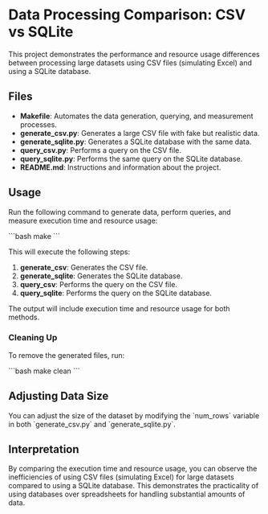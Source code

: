 # Data Processing Comparison: CSV vs SQLite

This project demonstrates the performance and resource usage differences between processing large datasets using CSV files (simulating Excel) and using a SQLite database.

## Files

- **Makefile**: Automates the data generation, querying, and measurement processes.
- **generate_csv.py**: Generates a large CSV file with fake but realistic data.
- **generate_sqlite.py**: Generates a SQLite database with the same data.
- **query_csv.py**: Performs a query on the CSV file.
- **query_sqlite.py**: Performs the same query on the SQLite database.
- **README.md**: Instructions and information about the project.

## Usage

Run the following command to generate data, perform queries, and measure execution time and resource usage:

\`\`\`bash
make
\`\`\`

This will execute the following steps:

1. **generate_csv**: Generates the CSV file.
2. **generate_sqlite**: Generates the SQLite database.
3. **query_csv**: Performs the query on the CSV file.
4. **query_sqlite**: Performs the query on the SQLite database.

The output will include execution time and resource usage for both methods.

### Cleaning Up

To remove the generated files, run:

\`\`\`bash
make clean
\`\`\`

## Adjusting Data Size

You can adjust the size of the dataset by modifying the \`num_rows\` variable in both \`generate_csv.py\` and \`generate_sqlite.py\`.

## Interpretation

By comparing the execution time and resource usage, you can observe the inefficiencies of using CSV files (simulating Excel) for large datasets compared to using a SQLite database. This demonstrates the practicality of using databases over spreadsheets for handling substantial amounts of data.

